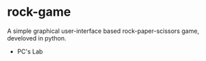 # rock-game

A simple graphical user-interface based rock-paper-scissors game, develoved in python.

- PC's Lab
